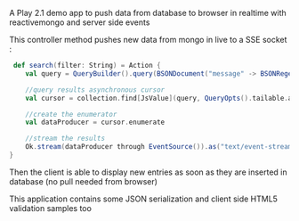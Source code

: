 A Play 2.1 demo app to push data from database to browser in realtime with reactivemongo and server side events

This controller method pushes new data from mongo in live to a SSE socket : 

```scala
 def search(filter: String) = Action { 
    val query = QueryBuilder().query(BSONDocument("message" -> BSONRegex(filter, "")))

    //query results asynchronous cursor
    val cursor = collection.find[JsValue](query, QueryOpts().tailable.awaitData)

    //create the enumerator
    val dataProducer = cursor.enumerate

    //stream the results
    Ok.stream(dataProducer through EventSource()).as("text/event-stream")
}

```
Then the client is able to display new entries as soon as they are inserted in database (no pull needed from browser)

This application contains some JSON serialization and client side HTML5 validation samples too